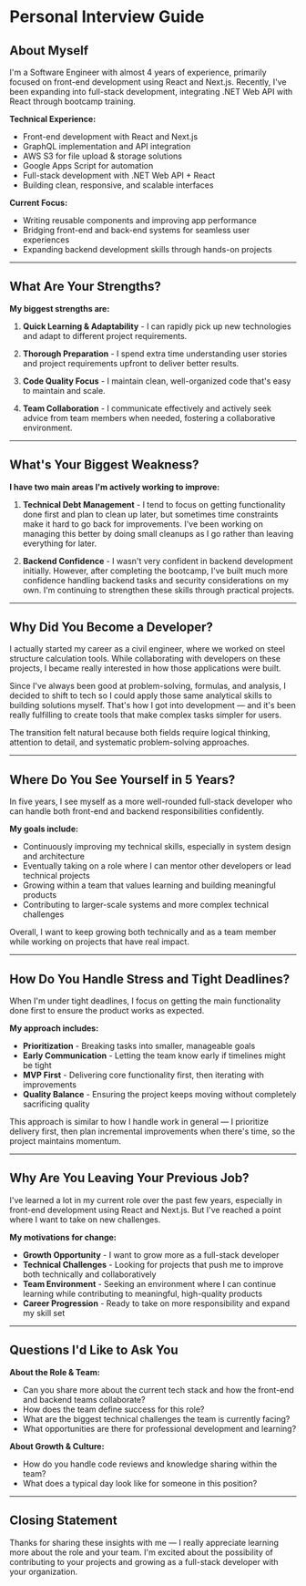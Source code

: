 # Personal Interview Guide

## About Myself

I'm a Software Engineer with almost 4 years of experience, primarily focused on front-end development using React and Next.js. Recently, I've been expanding into full-stack development, integrating .NET Web API with React through bootcamp training.

**Technical Experience:**
- Front-end development with React and Next.js
- GraphQL implementation and API integration
- AWS S3 for file upload & storage solutions
- Google Apps Script for automation
- Full-stack development with .NET Web API + React
- Building clean, responsive, and scalable interfaces

**Current Focus:**
- Writing reusable components and improving app performance
- Bridging front-end and back-end systems for seamless user experiences
- Expanding backend development skills through hands-on projects

---

## What Are Your Strengths?

**My biggest strengths are:**

1. **Quick Learning & Adaptability** - I can rapidly pick up new technologies and adapt to different project requirements.

2. **Thorough Preparation** - I spend extra time understanding user stories and project requirements upfront to deliver better results.

3. **Code Quality Focus** - I maintain clean, well-organized code that's easy to maintain and scale.

4. **Team Collaboration** - I communicate effectively and actively seek advice from team members when needed, fostering a collaborative environment.

---

## What's Your Biggest Weakness?

**I have two main areas I'm actively working to improve:**

1. **Technical Debt Management** - I tend to focus on getting functionality done first and plan to clean up later, but sometimes time constraints make it hard to go back for improvements. I've been working on managing this better by doing small cleanups as I go rather than leaving everything for later.

2. **Backend Confidence** - I wasn't very confident in backend development initially. However, after completing the bootcamp, I've built much more confidence handling backend tasks and security considerations on my own. I'm continuing to strengthen these skills through practical projects.

---

## Why Did You Become a Developer?

I actually started my career as a civil engineer, where we worked on steel structure calculation tools. While collaborating with developers on these projects, I became really interested in how those applications were built.

Since I've always been good at problem-solving, formulas, and analysis, I decided to shift to tech so I could apply those same analytical skills to building solutions myself. That's how I got into development — and it's been really fulfilling to create tools that make complex tasks simpler for users.

The transition felt natural because both fields require logical thinking, attention to detail, and systematic problem-solving approaches.

---

## Where Do You See Yourself in 5 Years?

In five years, I see myself as a more well-rounded full-stack developer who can handle both front-end and backend responsibilities confidently.

**My goals include:**
- Continuously improving my technical skills, especially in system design and architecture
- Eventually taking on a role where I can mentor other developers or lead technical projects
- Growing within a team that values learning and building meaningful products
- Contributing to larger-scale systems and more complex technical challenges

Overall, I want to keep growing both technically and as a team member while working on projects that have real impact.

---

## How Do You Handle Stress and Tight Deadlines?

When I'm under tight deadlines, I focus on getting the main functionality done first to ensure the product works as expected.

**My approach includes:**
- **Prioritization** - Breaking tasks into smaller, manageable goals
- **Early Communication** - Letting the team know early if timelines might be tight
- **MVP First** - Delivering core functionality first, then iterating with improvements
- **Quality Balance** - Ensuring the project keeps moving without completely sacrificing quality

This approach is similar to how I handle work in general — I prioritize delivery first, then plan incremental improvements when there's time, so the project maintains momentum.

---

## Why Are You Leaving Your Previous Job?

I've learned a lot in my current role over the past few years, especially in front-end development using React and Next.js. But I've reached a point where I want to take on new challenges.

**My motivations for change:**
- **Growth Opportunity** - I want to grow more as a full-stack developer
- **Technical Challenges** - Looking for projects that push me to improve both technically and collaboratively
- **Team Environment** - Seeking an environment where I can continue learning while contributing to meaningful, high-quality products
- **Career Progression** - Ready to take on more responsibility and expand my skill set

---

## Questions I'd Like to Ask You

**About the Role & Team:**
- Can you share more about the current tech stack and how the front-end and backend teams collaborate?
- How does the team define success for this role?
- What are the biggest technical challenges the team is currently facing?
- What opportunities are there for professional development and learning?

**About Growth & Culture:**
- How do you handle code reviews and knowledge sharing within the team?
- What does a typical day look like for someone in this position?

---

## Closing Statement

Thanks for sharing these insights with me — I really appreciate learning more about the role and your team. I'm excited about the possibility of contributing to your projects and growing as a full-stack developer with your organization.

